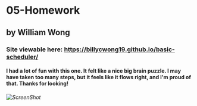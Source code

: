 # 05-Homework
## by William Wong
### Site viewable here: https://billycwong19.github.io/basic-scheduler/
#### I had a lot of fun with this one. It felt like a nice big brain puzzle. I may have taken too many steps, but it feels like it flows right, and I'm proud of that. Thanks for looking!
###### ![ScreenShot](./images/screenshot.png "screenshot of daily calendar")
